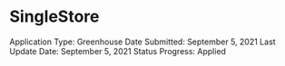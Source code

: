 # SingleStore

Application Type: Greenhouse
Date Submitted: September 5, 2021
Last Update Date: September 5, 2021
Status Progress: Applied